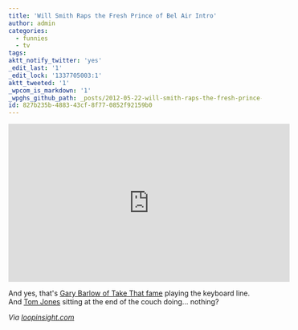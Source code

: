 ```yaml
---
title: 'Will Smith Raps the Fresh Prince of Bel Air Intro'
author: admin
categories:
  - funnies
  - tv
tags: 
aktt_notify_twitter: 'yes'
_edit_last: '1'
_edit_lock: '1337705003:1'
aktt_tweeted: '1'
_wpcom_is_markdown: '1'
_wpghs_github_path: _posts/2012-05-22-will-smith-raps-the-fresh-prince-of-bel-air-intro.md
id: 827b235b-4883-43cf-8f77-0852f92159b0
---
```

<p><iframe width="560" height="315" src="http://www.youtube.com/embed/hFjwbKMlmF4" frameborder="0" allowfullscreen></iframe></p>
<p>And yes, that's <a href="http://en.wikipedia.org/wiki/Gary_Barlow">Gary Barlow of Take That fame</a> playing the keyboard line. And <a href="http://en.wikipedia.org/wiki/Tom_Jones_(singer)">Tom Jones</a> sitting at the end of the couch doing... nothing?</p>
<p><em>Via <a href="http://www.loopinsight.com/2012/05/22/will-smith-raps-the-fresh-prince-theme/">loopinsight.com</a></em></p>
